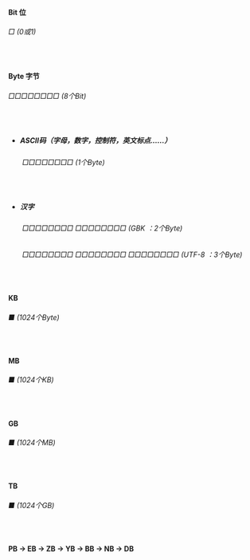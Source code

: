 #### Bit	位
###### □ (0或1)  
<br>

#### Byte	字节
###### □□□□□□□□ (8个Bit)
<br>

- ##### ASCII码（字母，数字，控制符，英文标点……）
###### &emsp;&emsp;□□□□□□□□ (1个Byte)
<br>

- ##### 汉字
###### &emsp;&emsp;□□□□□□□□ □□□□□□□□ (GBK ：2个Byte)
###### &emsp;&emsp;□□□□□□□□ □□□□□□□□ □□□□□□□□ (UTF-8 ：3个Byte)
<br>

#### KB
###### ■ (1024个Byte)
<br>

#### MB
###### ■ (1024个KB)
<br>

#### GB
###### ■ (1024个MB)
<br>

#### TB
###### ■ (1024个GB)
<br>

#### PB -> EB -> ZB -> YB -> BB -> NB -> DB
